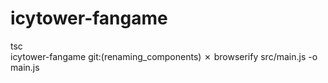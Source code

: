 # icytower-fangame

tsc                              
icytower-fangame git:(renaming_components) ✗ browserify src/main.js -o main.js
